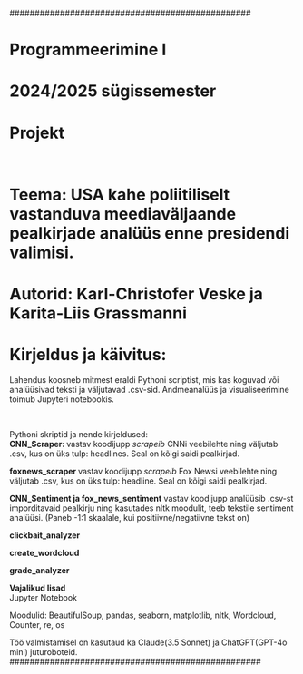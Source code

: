 ################################################
# Programmeerimine I
# 2024/2025 sügissemester
# Projekt

<br>

# Teema: USA kahe poliitiliselt vastanduva meediaväljaande pealkirjade analüüs enne presidendi valimisi. 

# Autorid: Karl-Christofer Veske ja Karita-Liis Grassmanni

# Kirjeldus ja käivitus:
Lahendus koosneb mitmest eraldi Pythoni scriptist, mis kas koguvad või analüüsivad teksti ja väljutavad .csv-sid. Andmeanalüüs ja visualiseerimine toimub Jupyteri notebookis. 

<br>



Pythoni skriptid ja nende kirjeldused:
<br>
<b>CNN_Scraper: </b> vastav koodijupp <i> scrapeib </i> CNNi veebilehte ning väljutab .csv, kus on üks tulp: headlines. Seal on kõigi saidi pealkirjad. 

<b> foxnews_scraper </b> vastav koodijupp <i> scrapeib </i> Fox Newsi veebilehte ning väljutab .csv, kus on üks tulp: headline. Seal on kõigi saidi pealkirjad.  

<b>CNN_Sentiment ja fox_news_sentiment</b> vastav koodijupp analüüsib .csv-st imporditavaid pealkirju ning kasutades nltk moodulit, teeb tekstile sentiment analüüsi. (Paneb -1:1 skaalale, kui positiivne/negatiivne tekst on)

<b> clickbait_analyzer</b>

<b> create_wordcloud </b>

<b> grade_analyzer </b>

<b> Vajalikud lisad</b>
<br>
Jupyter Notebook

Moodulid: BeautifulSoup, pandas, seaborn, matplotlib, nltk, Wordcloud, Counter, re, os

Töö valmistamisel on kasutaud ka Claude(3.5 Sonnet) ja ChatGPT(GPT-4o mini) juturoboteid. 
##################################################
